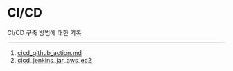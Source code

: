 # CI/CD

CI/CD 구축 방법에 대한 기록

---

1. [cicd_github_action.md](./cicd_github_action.md)
2. [cicd_jenkins_jar_aws_ec2](./cicd_jenkins_jar_aws_ec2.md)
